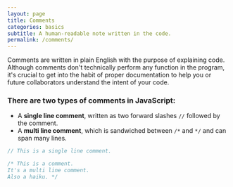 ```yaml
---
layout: page
title: Comments
categories: basics
subtitle: A human-readable note written in the code.
permalink: /comments/
---
```


Comments are written in plain English with the purpose of explaining code. Although comments don't technically perform any function in the program, it's crucial to get into the habit of proper documentation to help you or future collaborators understand the intent of your code.

### There are two types of comments in JavaScript:

- A **single line comment**, written as two forward slashes `//` followed by the comment.
- A **multi line comment**, which is sandwiched between `/*` and `*/` and can span many lines.

```js
// This is a single line comment.

/* This is a comment.
It's a multi line comment.
Also a haiku. */
```

